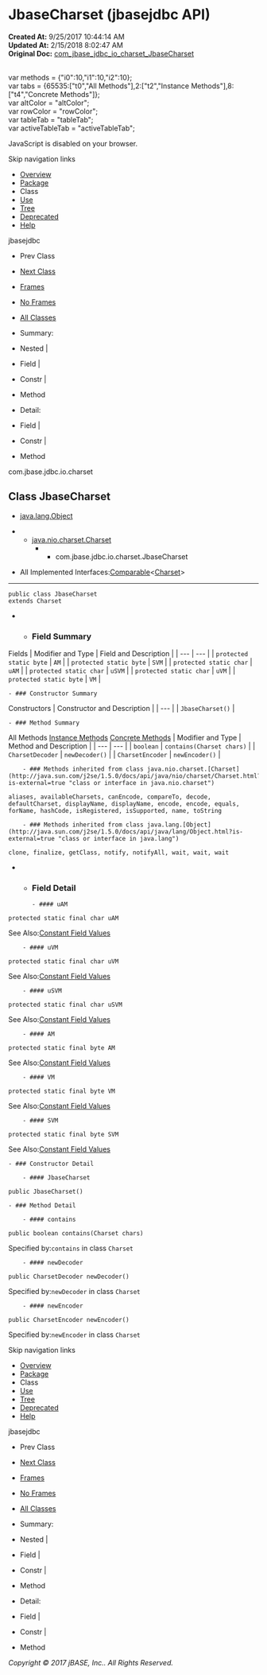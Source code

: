 # JbaseCharset (jbasejdbc   API)

**Created At:** 9/25/2017 10:44:14 AM  
**Updated At:** 2/15/2018 8:02:47 AM  
**Original Doc:** [com_jbase_jdbc_io_charset_JbaseCharset](https://docs.jbase.com/39233-charset/com_jbase_jdbc_io_charset_JbaseCharset)  

<!--<br>    try {<br>        if (location.href.indexOf('is-external=true') == -1) {<br>            parent.document.title="JbaseCharset (jbasejdbc   API)";<br>        }<br>    }<br>    catch(err) {<br>    }<br>//--><br>var methods = {"i0":10,"i1":10,"i2":10};<br>var tabs = {65535:["t0","All Methods"],2:["t2","Instance Methods"],8:["t4","Concrete Methods"]};<br>var altColor = "altColor";<br>var rowColor = "rowColor";<br>var tableTab = "tableTab";<br>var activeTableTab = "activeTableTab";
JavaScript is disabled on your browser.

Skip navigation links

- [Overview](../../../../../overview-summary.html)
- [Package](./../com.jbase.jdbc.io.charset-%28jbasejdbc---api%29)
- Class
- [Use](./../class-use/uses-of-class-com.jbase.jdbc.io.charset.jbasecharset-%28jbasejdbc---api%29)
- [Tree](./../com.jbase.jdbc.io.charset-class-hierarchy-%28jbasejdbc---api%29)
- [Deprecated](../../../../../deprecated-list.html)
- [Help](../../../../../help-doc.html)


jbasejdbc <br>

- Prev Class
- [Next Class](./../jbasecharsetdecoder-%28jbasejdbc---api%29 "class in com.jbase.jdbc.io.charset")


- [Frames](./.)
- [No Frames](./.)


- [All Classes](../../../../../allclasses-noframe.html)


<!--<br>  allClassesLink = document.getElementById("allclasses\_navbar\_top");<br>  if(window==top) {<br>    allClassesLink.style.display = "block";<br>  }<br>  else {<br>    allClassesLink.style.display = "none";<br>  }<br>  //-->

- Summary:
- Nested |
- Field |
- Constr |
- Method


- Detail:
- Field |
- Constr |
- Method

com.jbase.jdbc.io.charset

## Class JbaseCharset

- [java.lang.Object](http://java.sun.com/j2se/1.5.0/docs/api/java/lang/Object.html?is-external=true "class or interface in java.lang")
- - [java.nio.charset.Charset](http://java.sun.com/j2se/1.5.0/docs/api/java/nio/charset/Charset.html?is-external=true "class or interface in java.nio.charset")
    - - com.jbase.jdbc.io.charset.JbaseCharset


- All Implemented Interfaces:[Comparable](http://java.sun.com/j2se/1.5.0/docs/api/java/lang/Comparable.html?is-external=true "class or interface in java.lang")&lt;[Charset](http://java.sun.com/j2se/1.5.0/docs/api/java/nio/charset/Charset.html?is-external=true "class or interface in java.nio.charset")&gt;
* * *


```
public class JbaseCharset
extends Charset
```

- - ### Field Summary


Fields | Modifier and Type | Field and Description |
| --- | --- |
| `protected static byte` | `AM`  |
| `protected static byte` | `SVM`  |
| `protected static char` | `uAM`  |
| `protected static char` | `uSVM`  |
| `protected static char` | `uVM`  |
| `protected static byte` | `VM`  |


    - ### Constructor Summary


Constructors | Constructor and Description |
| --- |
| `JbaseCharset()`  |


    - ### Method Summary


All Methods [Instance Methods](javascript:show%282%29;) [Concrete Methods](javascript:show%288%29;) | Modifier and Type | Method and Description |
| --- | --- |
| `boolean` | `contains(Charset chars)`  |
| `CharsetDecoder` | `newDecoder()`  |
| `CharsetEncoder` | `newEncoder()`  |


        - ### Methods inherited from class java.nio.charset.[Charset](http://java.sun.com/j2se/1.5.0/docs/api/java/nio/charset/Charset.html?is-external=true "class or interface in java.nio.charset")
`aliases, availableCharsets, canEncode, compareTo, decode, defaultCharset, displayName, displayName, encode, encode, equals, forName, hashCode, isRegistered, isSupported, name, toString`


        - ### Methods inherited from class java.lang.[Object](http://java.sun.com/j2se/1.5.0/docs/api/java/lang/Object.html?is-external=true "class or interface in java.lang")
`clone, finalize, getClass, notify, notifyAll, wait, wait, wait`

- - ### Field Detail

        - #### uAM

```
protected static final char uAM
```
See Also:[Constant Field Values](../../../../../constant-values.html#com.jbase.jdbc.io.charset.JbaseCharset.uAM)


        - #### uVM

```
protected static final char uVM
```
See Also:[Constant Field Values](../../../../../constant-values.html#com.jbase.jdbc.io.charset.JbaseCharset.uVM)


        - #### uSVM

```
protected static final char uSVM
```
See Also:[Constant Field Values](../../../../../constant-values.html#com.jbase.jdbc.io.charset.JbaseCharset.uSVM)


        - #### AM

```
protected static final byte AM
```
See Also:[Constant Field Values](../../../../../constant-values.html#com.jbase.jdbc.io.charset.JbaseCharset.AM)


        - #### VM

```
protected static final byte VM
```
See Also:[Constant Field Values](../../../../../constant-values.html#com.jbase.jdbc.io.charset.JbaseCharset.VM)


        - #### SVM

```
protected static final byte SVM
```
See Also:[Constant Field Values](../../../../../constant-values.html#com.jbase.jdbc.io.charset.JbaseCharset.SVM)


    - ### Constructor Detail

        - #### JbaseCharset

```
public JbaseCharset()
```


    - ### Method Detail

        - #### contains

```
public boolean contains(Charset chars)
```
Specified by:`contains` in class `Charset`


        - #### newDecoder

```
public CharsetDecoder newDecoder()
```
Specified by:`newDecoder` in class `Charset`


        - #### newEncoder

```
public CharsetEncoder newEncoder()
```
Specified by:`newEncoder` in class `Charset`

Skip navigation links

- [Overview](../../../../../overview-summary.html)
- [Package](./../com.jbase.jdbc.io.charset-%28jbasejdbc---api%29)
- Class
- [Use](./../class-use/uses-of-class-com.jbase.jdbc.io.charset.jbasecharset-%28jbasejdbc---api%29)
- [Tree](./../com.jbase.jdbc.io.charset-class-hierarchy-%28jbasejdbc---api%29)
- [Deprecated](../../../../../deprecated-list.html)
- [Help](../../../../../help-doc.html)


jbasejdbc <br>

- Prev Class
- [Next Class](./../jbasecharsetdecoder-%28jbasejdbc---api%29 "class in com.jbase.jdbc.io.charset")


- [Frames](./.)
- [No Frames](./.)


- [All Classes](../../../../../allclasses-noframe.html)


<!--<br>  allClassesLink = document.getElementById("allclasses\_navbar\_bottom");<br>  if(window==top) {<br>    allClassesLink.style.display = "block";<br>  }<br>  else {<br>    allClassesLink.style.display = "none";<br>  }<br>  //-->

- Summary:
- Nested |
- Field |
- Constr |
- Method


- Detail:
- Field |
- Constr |
- Method

*Copyright © 2017 jBASE, Inc.. All Rights Reserved.*
